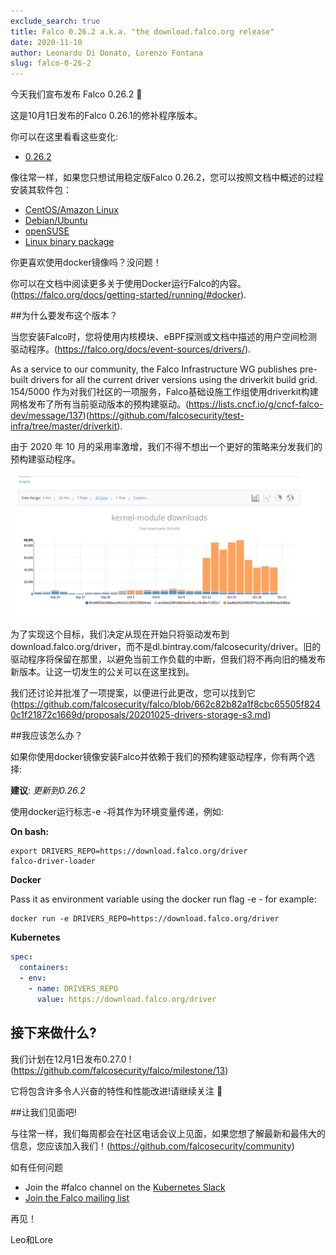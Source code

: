 ```yaml
---
exclude_search: true
title: Falco 0.26.2 a.k.a. "the download.falco.org release"
date: 2020-11-10
author: Leonardo Di Donato, Lorenzo Fontana
slug: falco-0-26-2
---
```


今天我们宣布发布 Falco 0.26.2 🥳

这是10月1日发布的Falco 0.26.1的修补程序版本。

你可以在这里看看这些变化:

- [0.26.2](https://github.com/falcosecurity/falco/releases/tag/0.26.2)

像往常一样，如果您只想试用稳定版Falco 0.26.2，您可以按照文档中概述的过程安装其软件包：

- [CentOS/Amazon Linux](https://falco.org/docs/getting-started/installation/#centos-rhel)
- [Debian/Ubuntu](https://falco.org/docs/getting-started/installation/#debian)
- [openSUSE](https://falco.org/docs/getting-started/installation/#suse)
- [Linux binary package](https://falco.org/docs/getting-started/installation/#linux-binary)

你更喜欢使用docker镜像吗？没问题！

你可以在文档中阅读更多关于使用Docker运行Falco的内容。(https://falco.org/docs/getting-started/running/#docker).

##为什么要发布这个版本？

当您安装Falco时，您将使用内核模块、eBPF探测或文档中描述的用户空间检测驱动程序。(https://falco.org/docs/event-sources/drivers/).

As a service to our community, the Falco Infrastructure WG publishes pre-built drivers for all the current driver versions using the driverkit build grid.
154/5000 
作为对我们社区的一项服务，Falco基础设施工作组使用driverkit构建网格发布了所有当前驱动版本的预构建驱动。(https://lists.cncf.io/g/cncf-falco-dev/message/137)(https://github.com/falcosecurity/test-infra/tree/master/driverkit).

由于 2020 年 10 月的采用率激增，我们不得不想出一个更好的策略来分发我们的预构建驱动程序。

![Spike in Falco drivers adoption](https://raw.githubusercontent.com/falcosecurity/falco/662c82b82a1f8cbc65505f8240c1f21872c1669d/proposals/20201025-drivers-storage-s3_downloads.png)

为了实现这个目标，我们决定从现在开始只将驱动发布到download.falco.org/driver，而不是dl.bintray.com/falcosecurity/driver。旧的驱动程序将保留在那里，以避免当前工作负载的中断，但我们将不再向旧的桶发布新版本。让这一切发生的公关可以在这里找到。

我们还讨论并批准了一项提案，以便进行此更改，您可以找到它(https://github.com/falcosecurity/falco/blob/662c82b82a1f8cbc65505f8240c1f21872c1669d/proposals/20201025-drivers-storage-s3.md)

##我应该怎么办？

如果你使用docker镜像安装Falco并依赖于我们的预构建驱动程序，你有两个选择:

**建议**: *更新到0.26.2*

使用docker运行标志-e -将其作为环境变量传递，例如:

**On bash:**

```console
export DRIVERS_REPO=https://download.falco.org/driver
falco-driver-loader
```

**Docker**

Pass it as environment variable using the docker run flag -e - for example:

```console
docker run -e DRIVERS_REPO=https://download.falco.org/driver
```

**Kubernetes**

```yaml
spec:
  containers:
  - env:
    - name: DRIVERS_REPO
      value: https://download.falco.org/driver
```


## 接下来做什么?

我们计划在12月1日发布0.27.0 !(https://github.com/falcosecurity/falco/milestone/13)

它将包含许多令人兴奋的特性和性能改进!请继续关注 🤙


##让我们见面吧!

与往常一样，我们每周都会在社区电话会议上见面，如果您想了解最新和最伟大的信息，您应该加入我们！(https://github.com/falcosecurity/community)

如有任何问题

 - Join the #falco channel on the [Kubernetes Slack](https://slack.k8s.io)
 - [Join the Falco mailing list](https://lists.cncf.io/g/cncf-falco-dev)


再见！

Leo和Lore

